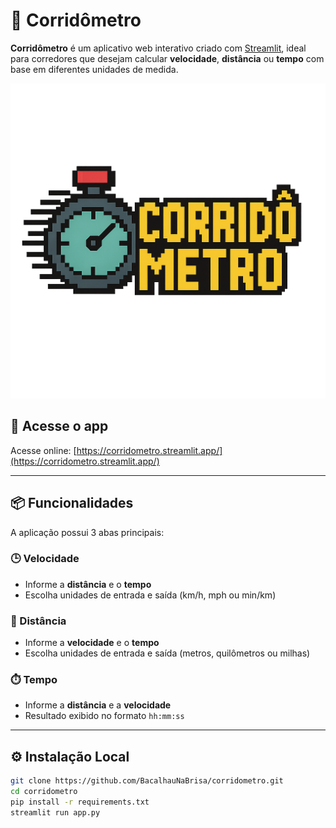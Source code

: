 # 🏃 Corridômetro

**Corridômetro** é um aplicativo web interativo criado com [Streamlit](https://streamlit.io), ideal para corredores que desejam calcular **velocidade**, **distância** ou **tempo** com base em diferentes unidades de medida.

![Logotipo](https://github.com/BacalhauNaBrisa/corridometro/raw/main/assets/logo.png)

## 🔗 Acesse o app

Acesse online: [https://corridometro.streamlit.app/](https://corridometro.streamlit.app/)

---

## 📦 Funcionalidades

A aplicação possui 3 abas principais:

### 🕒 Velocidade
- Informe a **distância** e o **tempo**
- Escolha unidades de entrada e saída (km/h, mph ou min/km)

### 📏 Distância
- Informe a **velocidade** e o **tempo**
- Escolha unidades de entrada e saída (metros, quilômetros ou milhas)

### ⏱️ Tempo
- Informe a **distância** e a **velocidade**
- Resultado exibido no formato `hh:mm:ss`

---

## ⚙️ Instalação Local

```bash
git clone https://github.com/BacalhauNaBrisa/corridometro.git
cd corridometro
pip install -r requirements.txt
streamlit run app.py

